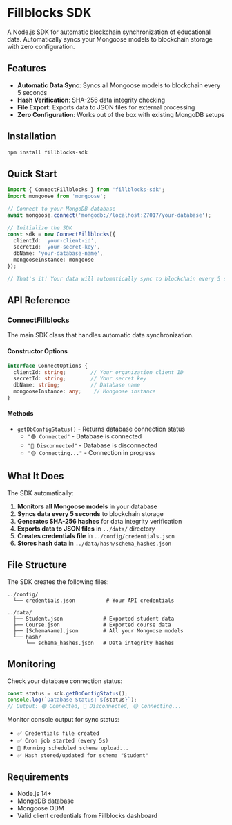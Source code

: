 # Fillblocks SDK

A Node.js SDK for automatic blockchain synchronization of educational data. Automatically syncs your Mongoose models to blockchain storage with zero configuration.

## Features

- **Automatic Data Sync**: Syncs all Mongoose models to blockchain every 5 seconds
- **Hash Verification**: SHA-256 data integrity checking
- **File Export**: Exports data to JSON files for external processing
- **Zero Configuration**: Works out of the box with existing MongoDB setups

## Installation

```bash
npm install fillblocks-sdk
```

## Quick Start

```typescript
import { ConnectFillblocks } from 'fillblocks-sdk';
import mongoose from 'mongoose';

// Connect to your MongoDB database
await mongoose.connect('mongodb://localhost:27017/your-database');

// Initialize the SDK
const sdk = new ConnectFillblocks({
  clientId: 'your-client-id',
  secretId: 'your-secret-key',
  dbName: 'your-database-name',
  mongooseInstance: mongoose
});

// That's it! Your data will automatically sync to blockchain every 5 seconds
```

## API Reference

### ConnectFillblocks

The main SDK class that handles automatic data synchronization.

#### Constructor Options

```typescript
interface ConnectOptions {
  clientId: string;        // Your organization client ID
  secretId: string;        // Your secret key
  dbName: string;          // Database name
  mongooseInstance: any;    // Mongoose instance
}
```

#### Methods

- `getDbConfigStatus()` - Returns database connection status
  - `"🟢 Connected"` - Database is connected
  - `"🔴 Disconnected"` - Database is disconnected
  - `"🟡 Connecting..."` - Connection in progress

## What It Does

The SDK automatically:

1. **Monitors all Mongoose models** in your database
2. **Syncs data every 5 seconds** to blockchain storage
3. **Generates SHA-256 hashes** for data integrity verification
4. **Exports data to JSON files** in `../data/` directory
5. **Creates credentials file** in `../config/credentials.json`
6. **Stores hash data** in `../data/hash/schema_hashes.json`

## File Structure

The SDK creates the following files:

```
../config/
  └── credentials.json          # Your API credentials

../data/
  ├── Student.json             # Exported student data
  ├── Course.json              # Exported course data
  ├── [SchemaName].json        # All your Mongoose models
  └── hash/
      └── schema_hashes.json   # Data integrity hashes
```

## Monitoring

Check your database connection status:

```typescript
const status = sdk.getDbConfigStatus();
console.log(`Database Status: ${status}`);
// Output: 🟢 Connected, 🔴 Disconnected, 🟡 Connecting...
```

Monitor console output for sync status:
- `✅ Credentials file created`
- `✅ Cron job started (every 5s)`
- `🔄 Running scheduled schema upload...`
- `✅ Hash stored/updated for schema "Student"`

## Requirements

- Node.js 14+
- MongoDB database
- Mongoose ODM
- Valid client credentials from Fillblocks dashboard
